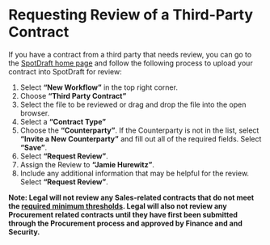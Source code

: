 # Requesting Review of a Third-Party Contract

If you have a contract from a third party that needs review, you can go to the [SpotDraft home page](https://app.spotdraft.com/) and follow the following process to upload your contract into SpotDraft for review:

1. Select **“New Workflow”** in the top right corner.
2. Choose **“Third Party Contract”**
3. Select the file to be reviewed or drag and drop the file into the open browser.
4. Select a **“Contract Type”**
5. Choose the **“Counterparty”**. If the Counterparty is not in the list, select **“Invite a New Counterparty”** and fill out all of the required fields. Select **“Save”**.
6. Select **“Request Review”**.
7. Assign the Review to **“Jamie Hurewitz”**. 
8. Include any additional information that may be helpful for the review. Select **“Request Review”**.

**Note: Legal will not review any Sales-related contracts that do not meet the [required minimum thresholds](mattermost-handbook/operations/legal/contracts/sales-related/contracts). Legal will also not review any Procurement related contracts until they have first been submitted through the Procurement process and approved by Finance and and Security.**
